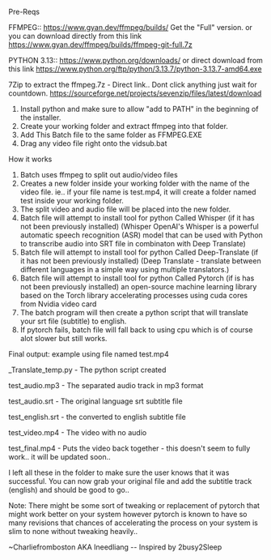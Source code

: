 Pre-Reqs

FFMPEG:: https://www.gyan.dev/ffmpeg/builds/ Get the "Full" version. or you can download directly from this link
https://www.gyan.dev/ffmpeg/builds/ffmpeg-git-full.7z

PYTHON 3.13:: https://www.python.org/downloads/ or direct download from this link
https://www.python.org/ftp/python/3.13.7/python-3.13.7-amd64.exe

7Zip to extract the ffmpeg.7z - Direct link.. Dont click anything just wait for countdown. 
https://sourceforge.net/projects/sevenzip/files/latest/download


1) Install python and make sure to allow  "add to PATH" in the beginning of the installer.
2) Create your working folder and extract ffmpeg into that folder.
3) Add This Batch file to the same folder as FFMPEG.EXE
4) Drag any video file right onto the vidsub.bat


How it works 
1) Batch uses ffmpeg to split out audio/video files
2) Creates a new folder inside your working folder with the name of the video file. ie.. if your file name is test.mp4, it will create a folder named test inside your working folder.
3) The split video and audio file will be placed into the new folder.
4) Batch file will attempt to install tool for python Called Whisper (if it has not been previously installed)
        (Whisper OpenAI's Whisper is a powerful automatic speech recognition (ASR) model that can be used with Python to transcribe audio into SRT file in combinaton with Deep Translate)
5) Batch file will attempt to install tool for python Called Deep-Translate (if it has not been previously installed)
        (Deep Translate - translate between different languages in a simple way using multiple translators.)
6) Batch file will attempt to install tool for python Called Pytorch (if is has not been previously installed)
        an open-source machine learning library based on the Torch library accelerating processes using cuda cores from Nvidia video card
7) The batch program will then create a python script that will translate your srt file (subtitle) to english.
8) If pytorch fails, batch file will fall back to using cpu which is of course alot slower but still works.


Final output: example using file named test.mp4

_Translate_temp.py - The python script created

test_audio.mp3 - The separated audio track in mp3 format

test_audio.srt - The original language srt subtitle file

test_english.srt - the converted to english subtitle file

test_video.mp4 - The video with no audio

test_final.mp4 - Puts the video back together - this doesn't seem to fully work.. it will be updated soon..


I left all these in the folder to make sure the user knows that it was successful. 
You can now grab your original file and add the subtitle track (english) and should be good to go.. 

Note: There might be some sort of tweaking or replacement of pytorch that might work better on your system however pytorch is known to have so many revisions that chances of accelerating the process on your system is slim to none without tweaking heavily..

~Charliefromboston AKA Ineedliang  -- Inspired by 2busy2Sleep
